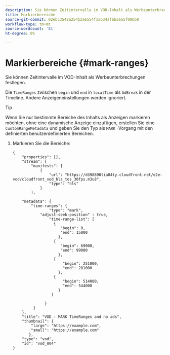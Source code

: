 ```yaml
---
description: Sie können Zeitintervalle im VOD-Inhalt als Werbeunterbrechungen festlegen.
title: Markierbereiche
source-git-commit: 02ebc3548a254b2a6554f1ab34afbb3ea5f09bb8
workflow-type: tm+mt
source-wordcount: '81'
ht-degree: 0%

---
```


# Markierbereiche {#mark-ranges}

Sie können Zeitintervalle im VOD-Inhalt als Werbeunterbrechungen festlegen.

Die `TimeRanges` zwischen `begin` und `end` in `localTime` als `AdBreak` in der Timeline. Andere Anzeigeneinstellungen werden ignoriert.

>[!TIP]
>
>Wenn Sie nur bestimmte Bereiche des Inhalts als Anzeigen markieren möchten, ohne eine dynamische Anzeige einzufügen, erstellen Sie eine `CustomRangeMetadata` und geben Sie den Typ als `MARK` -Vorgang mit den definierten benutzerdefinierten Bereichen.

1. Markieren Sie die Bereiche:

   ```
   {   
       "properties": [],
       "stream": {
           "manifests": [
               {
                   "url": "https://d398890tia84ty.cloudfront.net/e2e-vod/cloudfront_vod_hls_tos_30fps.m3u8",
                   "type": "hls"
               }
           ],
   
       "metadata": {
           "time-ranges": {
                   "type": "mark",
               "adjust-seek-position" : true,   
                   "time-range-list": [
                     {
                        "begin": 0,
                        "end": 15000
                       },
                     {
                        "begin": 69000,
                        "end": 99000
                       },
                     {
                         "begin": 251000,
                         "end": 281000
                       },
                     {
                         "begin": 514000,
                         "end": 544000
                       }
                    ]
   
                 }
            }           
       },   
       "title": "VOD - MARK TimeRanges and no ads",
       "thumbnail": {
           "large": "https://example.com",
           "small": "https://example.com"
          },
       "type": "vod",
       "id": "vod_004"
   }
   ```
